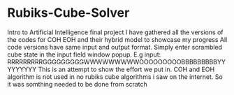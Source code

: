 # Rubiks-Cube-Solver
Intro to Artificial Intelligence final project
I have gathered all the versions of the codes for COH EOH and their hybrid model to showcase my progress
All code versions have same input and output format. Simply enter scrambled cube state in the input field window popup. 
E.g input: RRRRRRRRRGGGGGGGGGWWWWWWWWWOOOOOOOOOBBBBBBBBBYYYYYYYYY
This is an attempt to show the effort we put in. COH and EOH algorithm is not used in no rubiks cube algorithms i saw on the internet. So it was somthing needed to be done from scratch
